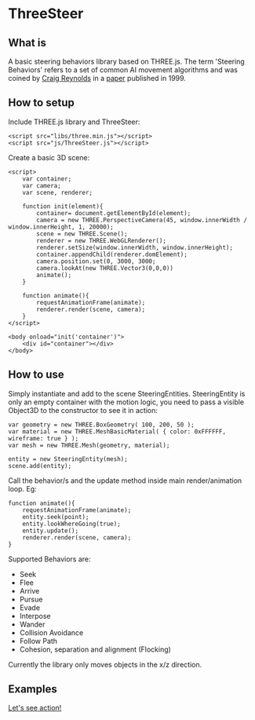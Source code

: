 # ThreeSteer

## What is
A basic steering behaviors library based on THREE.js.
The term 'Steering Behaviors' refers to a set of common AI movement algorithms and was coined by [Craig Reynolds](https://en.wikipedia.org/wiki/Craig_Reynolds_(computer_graphics)) in a [paper](http://www.red3d.com/cwr/papers/1999/gdc99steer.html) published in 1999.


## How to setup

Include THREE.js library and ThreeSteer:

    <script src="libs/three.min.js"></script>
    <script src="js/ThreeSteer.js"></script>


Create a basic 3D scene:

    <script>
        var container;
        var camera;
        var scene, renderer;

        function init(element){
            container= document.getElementById(element);
            camera = new THREE.PerspectiveCamera(45, window.innerWidth / window.innerHeight, 1, 20000);
            scene = new THREE.Scene();
            renderer = new THREE.WebGLRenderer();
            renderer.setSize(window.innerWidth, window.innerHeight);
            container.appendChild(renderer.domElement);
            camera.position.set(0, 3000, 3000;
            camera.lookAt(new THREE.Vector3(0,0,0))
            animate();
        }

        function animate(){
            requestAnimationFrame(animate);
            renderer.render(scene, camera);
        }
    </script>

    <body onload="init('container')">
        <div id="container"></div>
    </body>

## How to use

Simply instantiate and add to the scene SteeringEntities.
SteeringEntity is only an empty container with the motion logic, you need to pass a visible Object3D to the constructor to see it in action:


    var geometry = new THREE.BoxGeometry( 100, 200, 50 );
    var material = new THREE.MeshBasicMaterial( { color: 0xFFFFFF, wireframe: true } );
    var mesh = new THREE.Mesh(geometry, material);

    entity = new SteeringEntity(mesh);
    scene.add(entity);


Call the behavior/s and the update method inside main render/animation loop. Eg:

    function animate(){
        requestAnimationFrame(animate);
        entity.seek(point);
        entity.lookWhereGoing(true);
        entity.update();
        renderer.render(scene, camera);
    }

Supported Behaviors are:

* Seek
* Flee
* Arrive
* Pursue
* Evade
* Interpose
* Wander
* Collision Avoidance
* Follow Path
* Cohesion, separation and alignment (Flocking)


Currently the library only moves objects in the x/z direction.


## Examples

[Let's see action!](http://www.uxvision.it/projects/ThreeSteer/examples/index.html)
